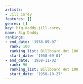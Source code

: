 ```yaml
---
artists:
- Jill Corey
features: []
genres: []
key: big-daddy-jill-corey
name: Big Daddy
rankings:
- end_date: '1958-09-07'
  rank: 100
  ranking_list: Billboard Hot 100
  start_date: '1958-09-01'
- end_date: '1958-11-02'
  rank: 96
  ranking_list: Billboard Hot 100
  start_date: '1958-10-27'
---
```


